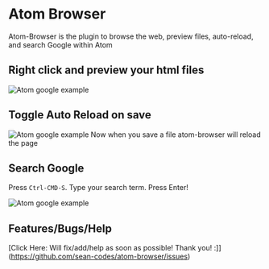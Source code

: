 # Atom Browser

Atom-Browser is the plugin to browse the web, preview files, auto-reload, and search Google within Atom

## Right click and preview your html files

![Atom google example](https://github.com/sean-codes/atom-browser/raw/master/example_preview.gif?v=3)


## Toggle Auto Reload on save

![Atom google example](https://github.com/sean-codes/atom-browser/raw/master/example_reload.gif?v=3)
Now when you save a file atom-browser will reload the page

## Search Google

Press `Ctrl-CMD-S`. Type your search term. Press Enter!

![Atom google example](https://github.com/sean-codes/atom-browser/raw/master/example_search.gif?v=3)

## Features/Bugs/Help

[Click Here: Will fix/add/help as soon as possible! Thank you! :]](https://github.com/sean-codes/atom-browser/issues) 
